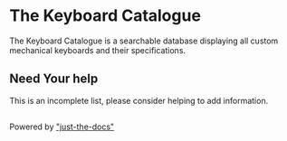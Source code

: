 # The Keyboard Catalogue

The Keyboard Catalogue is a searchable database displaying all custom mechanical
keyboards and their specifications.

## Need Your help

This is an incomplete list, please consider helping to add information.

##
Powered by ["just-the-docs"](https://pmarsceill.github.io/just-the-docs/)
